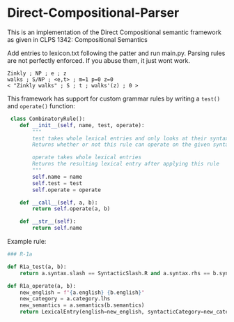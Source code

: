 # Direct-Compositional-Parser

This is an implementation of the Direct Compositional semantic framework as given in CLPS 1342: Compositional Semantics

Add entries to lexicon.txt following the patter and run main.py. Parsing rules are not perfectly enforced. If you abuse them, it just wont work.

```
Zinkly ; NP ; e ; z
walks ; S/NP ; <e,t> ; m=1 p=0 z=0
< "Zinkly walks" ; S ; t ; walks'(z) ; 0 >
```

 This framework has support for custom grammar rules by writing a `test()` and `operate()` function:

```python
 class CombinatoryRule():   
  	def __init__(self, name, test, operate):
        """
        test takes whole lexical entries and only looks at their syntax
        Returns whether or not this rule can operate on the given syntax categories

        operate takes whole lexical entries
        Returns the resulting lexical entry after applying this rule
        """
        self.name = name
        self.test = test
        self.operate = operate

    def __call__(self, a, b):
        return self.operate(a, b)

    def __str__(self):
        return self.name
```



Example rule:

```python
### R-1a

def R1a_test(a, b):
    return a.syntax.slash == SyntacticSlash.R and a.syntax.rhs == b.syntax

def R1a_operate(a, b):
    new_english = f"{a.english} {b.english}"
    new_category = a.category.lhs
    new_semantics = a.semantics(b.semantics)
    return LexicalEntry(english=new_english, syntacticCategory=new_category, semanticEntry=new_semantics)
```
